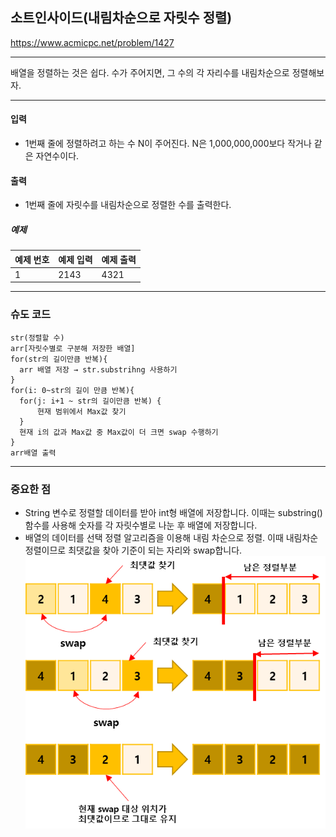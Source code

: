 ## 소트인사이드(내림차순으로 자릿수 정렬)

https://www.acmicpc.net/problem/1427

-----
배열을 정렬하는 것은 쉽다. 수가 주어지면, 그 수의 각 자리수를 내림차순으로 정렬해보자.

-----
#### 입력
- 1번째 줄에 정렬하려고 하는 수 N이 주어진다. N은 1,000,000,000보다 작거나 같은 자연수이다.

#### 출력
- 1번째 줄에 자릿수를 내림차순으로 정렬한 수를 출력한다.

##### 예제
| 예제 번호 | 예제 입력 | 예제 출력 |
|:------|:------|-------|
| 1     | 2143  | 4321  |


-----
### 슈도 코드
  ```
str(정렬할 수)
arr[자릿수별로 구분해 저장한 배열]
for(str의 길이만큼 반복){
    arr 배열 저장 → str.substrihng 사용하기
}
for(i: 0~str의 길이 만큼 반복){
    for(j: i+1 ~ str의 길이만큼 반복) {
        현재 범위에서 Max값 찾기
    }
    현재 i의 값과 Max값 중 Max값이 더 크면 swap 수행하기
}
arr배열 출력
  ```
-----
### 중요한 점
- String 변수로 정렬할 데이터를 받아 int형 배열에 저장합니다. 이때는 substring()함수를 사용해 숫자를 각 자릿수별로 나눈 후 배열에 저장합니다.
- 배열의 데이터를 선택 정렬 알고리즘을 이용해 내림 차순으로 정렬. 이때 내림차순 정렬이므로 최댓값을 찾아 기준이 되는 자리와 swap합니다.  
![img_3.png](img_3.png)  
